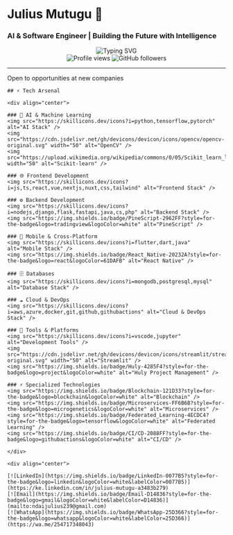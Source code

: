 # Julius Mutugu 🚀
### AI & Software Engineer | Building the Future with Intelligence

<div align="center">
  <img src="https://readme-typing-svg.herokuapp.com?font=Fira+Code&weight=600&size=28&pause=1000&color=00D4FF&center=true&vCenter=true&random=false&width=600&lines=AI+%26+Machine+Learning+Engineer;Full-Stack+Developer;Computer+Vision+Specialist;Ready+for+FAANG+Companies!" alt="Typing SVG" />
</div>

<div align="center">
  <img src="https://komarev.com/ghpvc/?username=JuliusMutugu&label=Profile%20views&color=0e75b6&style=flat" alt="Profile views" />
  <img src="https://img.shields.io/github/followers/JuliusMutugu?label=Followers&style=social" alt="GitHub followers" />
</div>

---

 Open to opportunities at new companies
```
## ⚡ Tech Arsenal

<div align="center">

### 🧠 AI & Machine Learning
<img src="https://skillicons.dev/icons?i=python,tensorflow,pytorch" alt="AI Stack" />
<img src="https://cdn.jsdelivr.net/gh/devicons/devicon/icons/opencv/opencv-original.svg" width="50" alt="OpenCV" />
<img src="https://upload.wikimedia.org/wikipedia/commons/0/05/Scikit_learn_logo_small.svg" width="50" alt="Scikit-learn" />

### 🌐 Frontend Development
<img src="https://skillicons.dev/icons?i=js,ts,react,vue,nextjs,nuxt,css,tailwind" alt="Frontend Stack" />

### ⚙️ Backend Development
<img src="https://skillicons.dev/icons?i=nodejs,django,flask,fastapi,java,cs,php" alt="Backend Stack" />
<img src="https://img.shields.io/badge/PineScript-2962FF?style=for-the-badge&logo=tradingview&logoColor=white" alt="PineScript" />

### 📱 Mobile & Cross-Platform
<img src="https://skillicons.dev/icons?i=flutter,dart,java" alt="Mobile Stack" />
<img src="https://img.shields.io/badge/React_Native-20232A?style=for-the-badge&logo=react&logoColor=61DAFB" alt="React Native" />

### 🗄️ Databases
<img src="https://skillicons.dev/icons?i=mongodb,postgresql,mysql" alt="Database Stack" />

### ☁️ Cloud & DevOps
<img src="https://skillicons.dev/icons?i=aws,azure,docker,git,github,githubactions" alt="Cloud & DevOps Stack" />

### 🔧 Tools & Platforms
<img src="https://skillicons.dev/icons?i=vscode,jupyter" alt="Development Tools" />
<img src="https://cdn.jsdelivr.net/gh/devicons/devicon/icons/streamlit/streamlit-original.svg" width="50" alt="Streamlit" />
<img src="https://img.shields.io/badge/Huly-4285F4?style=for-the-badge&logo=project&logoColor=white" alt="Huly Project Management" />

### ⚡ Specialized Technologies
<img src="https://img.shields.io/badge/Blockchain-121D33?style=for-the-badge&logo=blockchain&logoColor=white" alt="Blockchain" />
<img src="https://img.shields.io/badge/Microservices-FF6B6B?style=for-the-badge&logo=microgenetics&logoColor=white" alt="Microservices" />
<img src="https://img.shields.io/badge/Federated_Learning-4ECDC4?style=for-the-badge&logo=tensorflow&logoColor=white" alt="Federated Learning" />
<img src="https://img.shields.io/badge/CI/CD-2088FF?style=for-the-badge&logo=githubactions&logoColor=white" alt="CI/CD" />

</div>

<div align="center">

[![LinkedIn](https://img.shields.io/badge/LinkedIn-0077B5?style=for-the-badge&logo=linkedin&logoColor=white&labelColor=0077B5)](https://ke.linkedin.com/in/julius-mutugu-a3483b279)
[![Email](https://img.shields.io/badge/Email-D14836?style=for-the-badge&logo=gmail&logoColor=white&labelColor=D14836)](mailto:ndaijulius239@gmail.com)
[![WhatsApp](https://img.shields.io/badge/WhatsApp-25D366?style=for-the-badge&logo=whatsapp&logoColor=white&labelColor=25D366)](https://wa.me/254717348043)


